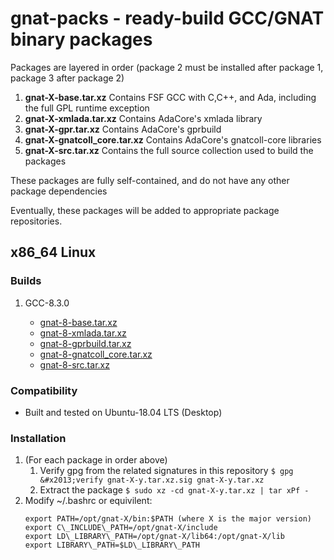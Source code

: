 # gnat-packs - ready-build GCC/GNAT binary packages

Packages are layered in order (package 2 must be installed after
package 1, package 3 after package 2)
1.  **gnat-X-base.tar.xz**
    Contains FSF GCC with C,C++, and Ada, including the full GPL
    runtime exception
2.  **gnat-X-xmlada.tar.xz**
         Contains AdaCore's xmlada library
3.  **gnat-X-gpr.tar.xz**
         Contains AdaCore's gprbuild
4.  **gnat-X-gnatcoll\_core.tar.xz**
         Contains AdaCore's gnatcoll-core libraries
5.  **gnat-X-src.tar.xz**
         Contains the full source collection used to build the packages

These packages are fully self-contained, and do not have any other package dependencies

Eventually, these packages will be added to appropriate package repositories.

## x86\_64 Linux

### Builds

1.  GCC-8.3.0

    -   [gnat-8-base.tar.xz](https://gnat-packs.annexi-strayline.com/x86_64-linux-gnu/gnat-8-base.tar.xz)
    -   [gnat-8-xmlada.tar.xz](https://gnat-packs.annexi-strayline.com/x86_64-linux-gnu/gnat-8-xmlada.tar.xz)
    -   [gnat-8-gprbuild.tar.xz](https://gnat-packs.annexi-strayline.com/x86_64-linux-gnu/gnat-8-gprbuild.tar.xz)
    -   [gnat-8-gnatcoll\_core.tar.xz](https://gnat-packs.annexi-strayline.com/x86_64-linux-gnu/gnat-8-gnatcoll_core.tar.xz)
    -   [gnat-8-src.tar.xz](https://gnat-packs.annexi-strayline.com/x86_64-linux-gnu/gnat-8-src.tar.xz)

### Compatibility

-   Built and tested on Ubuntu-18.04 LTS (Desktop)

### Installation

1.  (For each package in order above)
    1.  Verify gpg from the related signatures in this repository
        ```$ gpg &#x2013;verify gnat-X-y.tar.xz.sig gnat-X-y.tar.xz```
    2.  Extract the package
        ```$ sudo xz -cd gnat-X-y.tar.xz | tar xPf -```
2.  Modify ~/.bashrc or equivilent:
    ```
    export PATH=/opt/gnat-X/bin:$PATH (where X is the major version)
    export C\_INCLUDE\_PATH=/opt/gnat-X/include
    export LD\_LIBRARY\_PATH=/opt/gnat-X/lib64:/opt/gnat-X/lib
    export LIBRARY\_PATH=$LD\_LIBRARY\_PATH
    ```